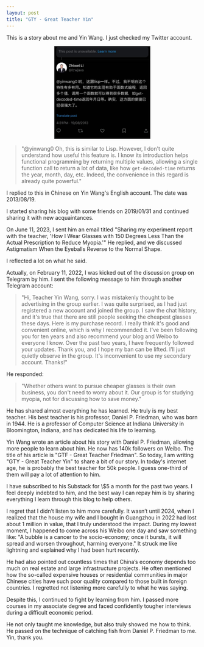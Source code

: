 ```yaml
---
layout: post  
title: "GTY - Great Teacher Yin"
---
```


This is a story about me and Yin Wang. I just checked my Twitter account.

<div style="text-align: center;">
    <img class="responsive" src="/assets/images/yinwang/x.jpg" alt="zhiwei-x" width="50%" />
</div>

> "@yinwang0 Oh, this is similar to Lisp. However, I don't quite understand how useful this feature is. I know its introduction helps functional programming by returning multiple values, allowing a single function call to return a lot of data, like how `get-decoded-time` returns the year, month, day, etc. Indeed, the convenience in this regard is already quite powerful."

I replied to this in Chinese on Yin Wang's English account. The date was 2013/08/19.

I started sharing his blog with some friends on 2019/01/31 and continued sharing it with new acquaintances.

On June 11, 2023, I sent him an email titled "Sharing my experiment report with the teacher, 'How I Wear Glasses with 150 Degrees Less Than the Actual Prescription to Reduce Myopia.'" He replied, and we discussed Astigmatism When the Eyeballs Reverse to the Normal Shape.

I reflected a lot on what he said.

Actually, on February 11, 2022, I was kicked out of the discussion group on Telegram by him. I sent the following message to him through another Telegram account:

> "Hi, Teacher Yin Wang, sorry. I was mistakenly thought to be advertising in the group earlier. I was quite surprised, as I had just registered a new account and joined the group. I saw the chat history, and it's true that there are still people seeking the cheapest glasses these days. Here is my purchase record. I really think it's good and convenient online, which is why I recommended it. I've been following you for ten years and also recommend your blog and Weibo to everyone I know. Over the past two years, I have frequently followed your updates. Thank you, and I hope my ban can be lifted. I’ll just quietly observe in the group. It's inconvenient to use my secondary account. Thanks!"

He responded:

> "Whether others want to pursue cheaper glasses is their own business, you don't need to worry about it. Our group is for studying myopia, not for discussing how to save money."

He has shared almost everything he has learned. He truly is my best teacher. His best teacher is his professor, Daniel P. Friedman, who was born in 1944. He is a professor of Computer Science at Indiana University in Bloomington, Indiana, and has dedicated his life to learning.

Yin Wang wrote an article about his story with Daniel P. Friedman, allowing more people to learn about him. He now has 140k followers on Weibo. The title of his article is "GTF - Great Teacher Friedman". So today, I am writing "GTY - Great Teacher Yin" to share a bit of our story. In today's internet age, he is probably the best teacher for 50k people. I guess one-third of them will pay a lot of attention to him.

I have subscribed to his Substack for \\$5 a month for the past two years. I feel deeply indebted to him, and the best way I can repay him is by sharing everything I learn through this blog to help others.

I regret that I didn’t listen to him more carefully. It wasn’t until 2024, when I realized that the house my wife and I bought in Guangzhou in 2022 had lost about 1 million in value, that I truly understood the impact. During my lowest moment, I happened to come across his Weibo one day and saw something like: "A bubble is a cancer to the socio-economy; once it bursts, it will spread and worsen throughout, harming everyone." It struck me like lightning and explained why I had been hurt recently.

He had also pointed out countless times that China’s economy depends too much on real estate and large infrastructure projects. He often mentioned how the so-called expensive houses or residential communities in major Chinese cities have such poor quality compared to those built in foreign countries. I regretted not listening more carefully to what he was saying.

Despite this, I continued to fight by learning from him. I passed more courses in my associate degree and faced confidently tougher interviews during a difficult economic period.

He not only taught me knowledge, but also truly showed me how to think. He passed on the technique of catching fish from Daniel P. Friedman to me. Yin, thank you.

